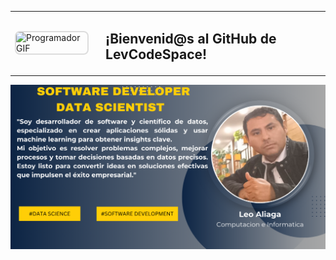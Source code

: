 <table>
  <tr>
    <td>
      <img src="https://media.giphy.com/media/qgQUggAC3Pfv687qPC/giphy.gif" alt="Programador GIF" width="200" height="100" style="border: 2px solid #ddd; border-radius: 8px;">
    </td>
    <td style="vertical-align: middle; padding-left: 20px;">
      <h2>¡Bienvenid@s al GitHub de LevCodeSpace!</h2>
      
    
  </tr>
</table>



![Header](./leo.png)